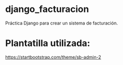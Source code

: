 # django_facturacion
Práctica Django para crear un sistema de facturación.

# Plantatilla utilizada: 
https://startbootstrap.com/theme/sb-admin-2
